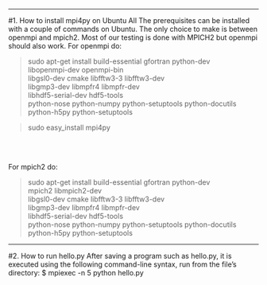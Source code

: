 *********************
#1. How to install mpi4py on Ubuntu 
All The prerequisites can be installed with a couple of commands on Ubuntu. The only choice to make is between openmpi and mpich2. Most of our testing is done with MPICH2 but openmpi should also work.
For openmpi do:  <br />
> sudo apt-get install build-essential gfortran python-dev \
  libopenmpi-dev openmpi-bin \
  libgsl0-dev cmake libfftw3-3 libfftw3-dev \
  libgmp3-dev libmpfr4 libmpfr-dev \
  libhdf5-serial-dev hdf5-tools \
  python-nose python-numpy python-setuptools python-docutils \
  python-h5py python-setuptools <br />

> sudo easy_install mpi4py 

<br />
<br />

For mpich2 do: <br />
> sudo apt-get install build-essential gfortran python-dev \
  mpich2 libmpich2-dev \
  libgsl0-dev cmake libfftw3-3 libfftw3-dev \
  libgmp3-dev libmpfr4 libmpfr-dev \
  libhdf5-serial-dev hdf5-tools \
  python-nose python-numpy python-setuptools python-docutils \
  python-h5py python-setuptools

*********************
#2. How to run hello.py 
After saving a program such as  hello.py, it is executed using the following command-line syntax, run from the file’s directory:
$ mpiexec  -n 5 python  hello.py
